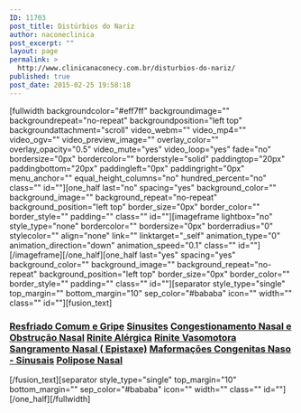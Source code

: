 ```yaml
---
ID: 11703
post_title: Distúrbios do Nariz
author: naconeclinica
post_excerpt: ""
layout: page
permalink: >
  http://www.clinicanaconecy.com.br/disturbios-do-nariz/
published: true
post_date: 2015-02-25 19:58:18
---
```

[fullwidth backgroundcolor="#eff7ff" backgroundimage="" backgroundrepeat="no-repeat" backgroundposition="left top" backgroundattachment="scroll" video_webm="" video_mp4="" video_ogv="" video_preview_image="" overlay_color="" overlay_opacity="0.5" video_mute="yes" video_loop="yes" fade="no" bordersize="0px" bordercolor="" borderstyle="solid" paddingtop="20px" paddingbottom="20px" paddingleft="0px" paddingright="0px" menu_anchor="" equal_height_columns="no" hundred_percent="no" class="" id=""][one_half last="no" spacing="yes" background_color="" background_image="" background_repeat="no-repeat" background_position="left top" border_size="0px" border_color="" border_style="" padding="" class="" id=""][imageframe lightbox="no" style_type="none" bordercolor="" bordersize="0px" borderradius="0" stylecolor="" align="none" link="" linktarget="_self" animation_type="0" animation_direction="down" animation_speed="0.1" class="" id=""] <img src="http://www.clinicanaconecy.com.br/wp-content/uploads/2015/02/a02.jpg" alt="" />[/imageframe][/one_half][one_half last="yes" spacing="yes" background_color="" background_image="" background_repeat="no-repeat" background_position="left top" border_size="0px" border_color="" border_style="" padding="" class="" id=""][separator style_type="single" top_margin="" bottom_margin="10" sep_color="#bababa" icon="" width="" class="" id=""][fusion_text]
<h3><a title="Resfriado Comum e Gripe" href="http://www.clinicanaconecy.com.br/areas-de-atuacao/resfriado-comum-e-gripe/">Resfriado Comum e Gripe</a>
<a title="Sinusites" href="http://www.clinicanaconecy.com.br/areas-de-atuacao/sinusites/">Sinusites</a>
<a title="Congestionamento Nasal e Obstrução Nasal" href="http://www.clinicanaconecy.com.br/areas-de-atuacao/congestionamento-nasal-e-obstrucao-nasal/">Congestionamento Nasal e Obstrução Nasal</a>
<a title="Rinite Alérgica" href="http://www.clinicanaconecy.com.br/areas-de-atuacao/rinite-alergica/">Rinite Alérgica</a>
<a title="Rinite Vasomotora" href="http://www.clinicanaconecy.com.br/areas-de-atuacao/rinite-vasomotora-2/">Rinite Vasomotora</a>
<a title="Sangramento Nasal ( Epistaxe)" href="http://www.clinicanaconecy.com.br/areas-de-atuacao/sangramento-nasal-epistaxe/">Sangramento Nasal ( Epistaxe)</a>
<a title="Maformações Congenitas Naso – Sinusais" href="http://www.clinicanaconecy.com.br/areas-de-atuacao/maformacoes-congenitas-naso-sinusais/">Maformações Congenitas Naso - Sinusais</a>
<a title="Polipose Nasal" href="http://www.clinicanaconecy.com.br/areas-de-atuacao/polipose-nasal/">Polipose Nasal</a></h3>
[/fusion_text][separator style_type="single" top_margin="10" bottom_margin="" sep_color="#bababa" icon="" width="" class="" id=""][/one_half][/fullwidth]